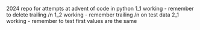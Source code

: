 2024 repo for attempts at advent of code in python
1_1 working - remember to delete trailing /n
1_2 working - remember trailing /n on test data
2_1 working - remember to test first values are the same